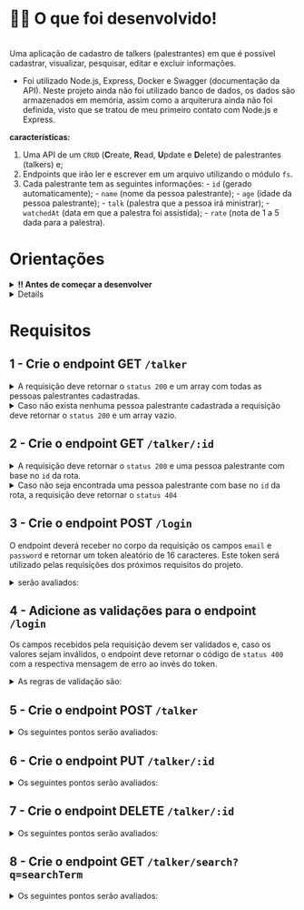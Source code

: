 
# 👨‍💻 O que foi desenvolvido!
  <summary>
  <br>
   Uma aplicação de cadastro de talkers (palestrantes) em que é possível cadastrar, visualizar, pesquisar, editar e excluir informações.

   * Foi utilizado Node.js, Express, Docker e Swagger (documentação da API). Neste projeto ainda não foi utilizado banco de dados, os dados são armazenados em memória, assim como a arquiterura ainda não foi definida, visto que se tratou de meu primeiro contato com Node.js e Express.

   <strong>características:</strong>
  1. Uma API de um `CRUD` (**C**reate, **R**ead, **U**pdate e **D**elete) de palestrantes (talkers) e;
  2. Endpoints que irão ler e escrever em um arquivo utilizando o módulo `fs`.
  3. Cada palestrante tem as seguintes informações:
    - `id` (gerado automaticamente);
    - `name` (nome da pessoa palestrante);
    - `age` (idade da pessoa palestrante);
    - `talk` (palestra que a pessoa irá ministrar);
    - `watchedAt` (data em que a palestra foi assistida);
    - `rate` (nota de 1 a 5 dada para a palestra).
  </summary>  


# Orientações

<details>
  <summary><strong>‼️ Antes de começar a desenvolver</strong></summary><br />

  1. Clone o repositório

  - `git clone git@github.com:tryber/sd-020-b-project-talker-manager.git`.
  - Entre na pasta do repositório que você acabou de clonar:
    - `cd sd-020-b-project-talker-manager`

  <summary><strong>:whale: Rodando no Docker vs Localmente</strong></summary><br />
  
  ## Com Docker
 
  > Rode o serviço `node` com o comando `docker-compose up -d`.
  - Esse serviço irá inicializar um container chamado `talker_manager`.
  - A partir daqui você pode rodar o container via CLI ou abri-lo no VS Code.

  > Use o comando `docker exec -it talker_manager bash`.
  - Ele te dará acesso ao terminal interativo do container criado pelo compose, que está rodando em segundo plano.

  > Instale as dependências com `npm install`
  > Rode no terminal interativo do container o comando `npm run dev` para iniciar o servidor.

  ## Sem Docker
  
  > Instale as dependências [**Caso existam**] com `npm install`

  :eyes: **De olho nas dicas:** 
  1. Para rodar o projeto desta forma, **obrigatoriamente** você deve ter o `node` instalado em seu computador.
  2. O avaliador espera que a versão do `node` utilizada seja a 16.

  > Rode no terminal o comando `npm run dev` para iniciar o servidor.

</details>

<details>
 
  ### Executando todos os testes

  Para poder executar os testes, inicie sua aplicação com `npm run dev`, em seguida, basta executar o comando `npm test` e **todos** os seus testes serão executados.

  ### Executando um teste específico

  Para executar um teste expecífico, inicie sua aplicação com `npm run dev`, em seguida, basta executar o comando `npm test nome-do-teste`.

  Ex: Para executar o teste referente ao **login**, basta digitar `npm test login`.

  :warning: **Importante:** os comandos de testes podem ser executados tanto no terminal do seu computador quanto do **_Docker_**.
</details>


# Requisitos

## 1 - Crie o endpoint GET `/talker`

<details>
  <summary>A requisição deve retornar o <code>status 200</code> e um array com todas as pessoas palestrantes cadastradas.</summary><br />
</details>

<details>
  <summary>Caso não exista nenhuma pessoa palestrante cadastrada a requisição deve retornar o <code>status 200</code> e um array vazio.</summary><br />
</details>


## 2 - Crie o endpoint GET `/talker/:id`

<details>
  <summary>A requisição deve retornar o <code>status 200</code> e uma pessoa palestrante com base no <code>id</code> da rota.</summary><br />

</details>


<details>
  <summary>Caso não seja encontrada uma pessoa palestrante com base no <code>id</code> da rota, a requisição deve retornar o <code>status 404</code></summary><br />
  
</details>

## 3 - Crie o endpoint POST `/login`

O endpoint deverá receber no corpo da requisição os campos `email` e `password` e retornar um token aleatório de 16 caracteres. Este token será utilizado pelas requisições dos próximos requisitos do projeto.
  
<details>
  <summary>serão avaliados:</summary><br />
  
  - O endpoint deverá retornar um código de `status 200` com o token gerado e o seguinte corpo:

  ```json
  {
    "token": "7mqaVRXJSp886CGr"
  }
  ```

  - O endpoint deve retornar um token aleatório a cada vez que for acessado.
  
</details>


## 4 - Adicione as validações para o endpoint `/login`

Os campos recebidos pela requisição devem ser validados e, caso os valores sejam inválidos, o endpoint deve retornar o código de `status 400` com a respectiva mensagem de erro ao invés do token.

<details>
  <summary>As regras de validação são:</summary><br />

  - o campo `email` é obrigatório;
  - o campo `email` deve ter um email válido;
  - o campo `password` é obrigatório;
  - o campo `password` deve ter pelo menos 6 caracteres.

</details>
  
## 5 - Crie o endpoint POST `/talker`

<details>
  <summary>Os seguintes pontos serão avaliados:</summary><br />

- O endpoint deve ser capaz de adicionar uma nova pessoa palestrante ao seu arquivo;


- A requisição deve ter o token de autenticação nos headers, no campo `authorization`.
</details>

## 6 - Crie o endpoint PUT `/talker/:id`

<details>
  <summary>Os seguintes pontos serão avaliados:</summary><br />

  - O endpoint deve ser capaz de editar uma pessoa palestrante com base no id da rota, sem alterar o id registrado.

</details>


## 7 - Crie o endpoint DELETE `/talker/:id`

<details>
  <summary>Os seguintes pontos serão avaliados:</summary><br />

  - A requisição deve ter o token de autenticação nos headers, no campo `authorization`.

    - Caso o token não seja encontrado retorne um código de `status 401`;

    - Caso o token seja inválido retorne um código de `status 401`;

  - O endpoint deve deletar uma pessoa palestrante com base no id da rota. Devendo retornar o `status 204`, sem conteúdo na resposta.

</details>
  
## 8 - Crie o endpoint GET `/talker/search?q=searchTerm`

<details>
  <summary>Os seguintes pontos serão avaliados:</summary><br />

  - O endpoint deve retornar um array de palestrantes que contenham em seu nome o termo pesquisado no queryParam da URL.

  - A requisição deve ter o token de autenticação nos headers, no campo `authorization`.

    - Caso o token não seja encontrado retorne um código de `status 401`;

    - Caso o token seja inválido retorne um código de `status 401`;

  - Caso `searchTerm` não seja informado ou esteja vazio, o endpoint deverá retornar um array com todos as pessoas palestrantes cadastradas, assim como no endpoint GET `/talker`, com um `status 200`.

  - Caso nenhuma pessoa palestrante satisfaça a busca, o endpoint deve retornar o `status 200` e um array vazio.

</details>
